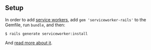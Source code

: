 
## Setup

In order to add [service workers](https://github.com/rossta/serviceworker-rails), add `gem 'serviceworker-rails'` to the Gemfile, run `bundle`, and then:

```
$ rails generate serviceworker:install
```

And [read more about it](https://rossta.net/blog/service-worker-on-rails.html).
